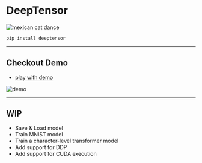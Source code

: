 # DeepTensor

![mexican cat dance](./assets/mexican-cat-dance.gif)

```bash
pip install deeptensor
```

---

## Checkout Demo

- [play with demo](./demo/main.ipynb)

![demo](./assets/trained-model.png)

---

## WIP

- Save & Load model
- Train MNIST model
- Train a character-level transformer model
- Add support for DDP
- Add support for CUDA execution
